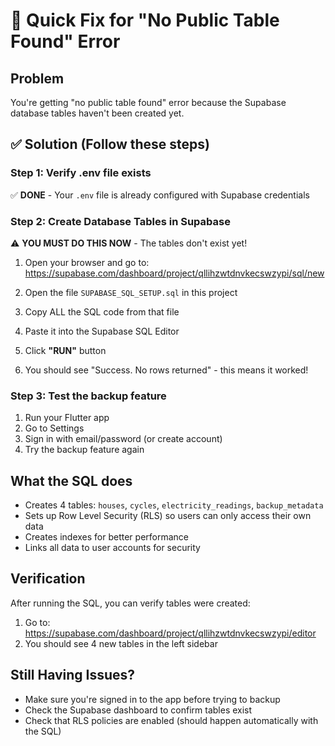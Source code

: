 # 🚀 Quick Fix for "No Public Table Found" Error

## Problem

You're getting "no public table found" error because the Supabase database tables haven't been created yet.

## ✅ Solution (Follow these steps)

### Step 1: Verify .env file exists

✅ **DONE** - Your `.env` file is already configured with Supabase credentials

### Step 2: Create Database Tables in Supabase

⚠️ **YOU MUST DO THIS NOW** - The tables don't exist yet!

1. Open your browser and go to: https://supabase.com/dashboard/project/qllihzwtdnvkecswzypi/sql/new

2. Open the file `SUPABASE_SQL_SETUP.sql` in this project

3. Copy ALL the SQL code from that file

4. Paste it into the Supabase SQL Editor

5. Click **"RUN"** button

6. You should see "Success. No rows returned" - this means it worked!

### Step 3: Test the backup feature

1. Run your Flutter app
2. Go to Settings
3. Sign in with email/password (or create account)
4. Try the backup feature again

## What the SQL does

- Creates 4 tables: `houses`, `cycles`, `electricity_readings`, `backup_metadata`
- Sets up Row Level Security (RLS) so users can only access their own data
- Creates indexes for better performance
- Links all data to user accounts for security

## Verification

After running the SQL, you can verify tables were created:

1. Go to: https://supabase.com/dashboard/project/qllihzwtdnvkecswzypi/editor
2. You should see 4 new tables in the left sidebar

## Still Having Issues?

- Make sure you're signed in to the app before trying to backup
- Check the Supabase dashboard to confirm tables exist
- Check that RLS policies are enabled (should happen automatically with the SQL)
